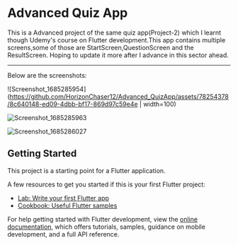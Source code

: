 # Advanced Quiz App

This is a Advanced project of the same quiz app(Project-2) which I learnt though Udemy's course on Flutter development.This app contains multiple screens,some of those are StartScreen,QuestionScreen and the ResultScreen.
Hoping to update it more after I advance in this sector ahead.

<hr>

Below are the screenshots:

![Screenshot_1685285954](https://github.com/HorizonChaser12/Advanced_QuizApp/assets/78254378/8c640148-ed09-4dbb-bf17-869d97c59e4e | width=100)

![Screenshot_1685285963](https://github.com/HorizonChaser12/Advanced_QuizApp/assets/78254378/552da053-34ea-4c91-a1e4-9af81e51607e)

![Screenshot_1685286027](https://github.com/HorizonChaser12/Advanced_QuizApp/assets/78254378/bf7c7930-6b08-4cdf-92a0-c8d9e62657bd)

</hr>

## Getting Started

This project is a starting point for a Flutter application.

A few resources to get you started if this is your first Flutter project:

- [Lab: Write your first Flutter app](https://docs.flutter.dev/get-started/codelab)
- [Cookbook: Useful Flutter samples](https://docs.flutter.dev/cookbook)

For help getting started with Flutter development, view the
[online documentation](https://docs.flutter.dev/), which offers tutorials,
samples, guidance on mobile development, and a full API reference.
